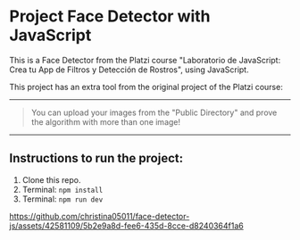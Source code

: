 # Project Face Detector with JavaScript

This is a Face Detector from the Platzi course "Laboratorio de JavaScript: Crea tu App de Filtros y Detección de Rostros", using JavaScript.

This project has an extra tool from the original project of the Platzi course: 

--------------------------------------------------------------------------------------------------------------
 > You can upload your images from the "Public Directory" and prove the algorithm with more than one image!  
--------------------------------------------------------------------------------------------------------------

## Instructions to run the project:

1. Clone this repo.
2. Terminal:
   ``` npm install ```
4. Terminal:
   ``` npm run dev ```



https://github.com/christina05011/face-detector-js/assets/42581109/5b2e9a8d-fee6-435d-8cce-d8240364f1a6

